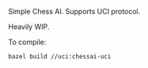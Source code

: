 Simple Chess AI. Supports UCI protocol.

Heavily WIP.

To compile:
```
bazel build //uci:chessai-uci
```